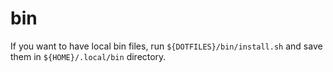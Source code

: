 # bin

If you want to have local bin files, run `${DOTFILES}/bin/install.sh` and save them in `${HOME}/.local/bin` directory.
